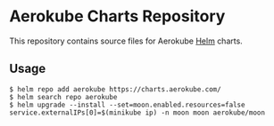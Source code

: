 # Aerokube Charts Repository

This repository contains source files for Aerokube [Helm](https://helm.sh/) charts.

## Usage

```
$ helm repo add aerokube https://charts.aerokube.com/
$ helm search repo aerokube
$ helm upgrade --install --set=moon.enabled.resources=false service.externalIPs[0]=$(minikube ip) -n moon moon aerokube/moon
```
